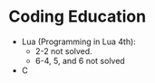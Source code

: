 # Coding Education
- Lua (Programming in Lua 4th):
    - 2-2 not solved.
    - 6-4, 5, and 6 not solved
- C
